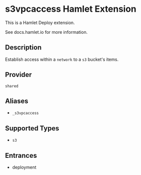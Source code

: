 # s3vpcaccess Hamlet Extension

This is a Hamlet Deploy extension.

See docs.hamlet.io for more information.

## Description
Establish access within a `network` to a `s3` bucket's items.

## Provider
`shared`

## Aliases
- `_s3vpcaccess`

## Supported Types
- `s3`

## Entrances
- deployment
